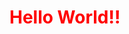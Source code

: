 <html lang="en">
    <head>
        <title> Homepage </title>
    </head>
    <body>
        <h1 style="color: red;">Hello World!!</h1>
    </body>
</html>
